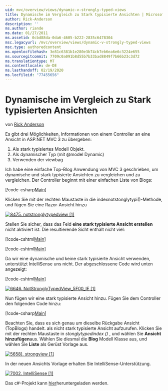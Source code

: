```yaml
---
uid: mvc/overview/views/dynamic-v-strongly-typed-views
title: Dynamische im Vergleich zu Stark typisierte Ansichten | Microsoft-Dokumentation
author: Rick-Anderson
description: ''
ms.author: riande
ms.date: 01/27/2011
ms.assetid: 0cbd88da-0da6-4605-b222-2835c6478304
msc.legacyurl: /mvc/overview/views/dynamic-v-strongly-typed-views
msc.type: authoredcontent
ms.openlocfilehash: 3e81c6381b1e280e3b74cb7eb6ea6e6c3224e655
ms.sourcegitcommit: 7709c0a091b8d55b7b33bad8849f7b66b23c3d72
ms.translationtype: MT
ms.contentlocale: de-DE
ms.lasthandoff: 02/19/2020
ms.locfileid: "77455656"
---
```

# <a name="dynamic-v-strongly-typed-views"></a>Dynamische im Vergleich zu Stark typisierten Ansichten

von [Rick Anderson](https://twitter.com/RickAndMSFT)

Es gibt drei Möglichkeiten, Informationen von einem Controller an eine Ansicht in ASP.NET MVC 3 zu übergeben:

1. Als stark typisiertes Modell Objekt.
2. Als dynamischer Typ (mit @model Dynamic)
3. Verwenden der viewbag

Ich habe eine einfache Top-Blog Anwendung von MVC 3 geschrieben, um dynamische und stark typisierte Ansichten zu vergleichen und zu vergleichen. Der Controller beginnt mit einer einfachen Liste von Blogs:

[!code-csharp[Main](dynamic-v-strongly-typed-views/samples/sample1.cs)]

Klicken Sie mit der rechten Maustaste in die indexnotstonglytypi()-Methode, und fügen Sie eine Razor-Ansicht hinzu

[![8475. notstronglytypedview [1]](dynamic-v-strongly-typed-views/_static/image2.png)](dynamic-v-strongly-typed-views/_static/image1.png)

Stellen Sie sicher, dass das Feld **eine stark typisierte Ansicht erstellen** nicht aktiviert ist. Die resultierende Sicht enthält nicht viel:

[!code-cshtml[Main](dynamic-v-strongly-typed-views/samples/sample2.cshtml)]

[!code-cshtml[Main](dynamic-v-strongly-typed-views/samples/sample3.cshtml)]

Da wir eine dynamische und keine stark typisierte Ansicht verwenden, unterstützt IntelliSense uns nicht. Der abgeschlossene Code wird unten angezeigt:

[!code-cshtml[Main](dynamic-v-strongly-typed-views/samples/sample4.cshtml)]

[![6646. NotStronglyTypedView_5F00_IE [1]](dynamic-v-strongly-typed-views/_static/image4.png)](dynamic-v-strongly-typed-views/_static/image3.png)

Nun fügen wir eine stark typisierte Ansicht hinzu. Fügen Sie dem Controller den folgenden Code hinzu:

[!code-csharp[Main](dynamic-v-strongly-typed-views/samples/sample5.cs)]

Beachten Sie, dass es sich genau um dieselbe Rückgabe Ansicht (TopBlogs) handelt. als nicht stark typisierte Ansicht aufzurufen. Klicken Sie mit der rechten Maustaste in *stonglytypedindex ()* , und wählen Sie **Ansicht hinzufügen**aus. Wählen Sie diesmal die **Blog** Modell Klasse aus, und wählen Sie **Liste** als Gerüst Vorlage aus.

[![5658). strongview [1]](dynamic-v-strongly-typed-views/_static/image6.png)](dynamic-v-strongly-typed-views/_static/image5.png)

In der neuen Ansichts Vorlage erhalten Sie IntelliSense-Unterstützung.

[![7002. IntelliSense [1]](dynamic-v-strongly-typed-views/_static/image8.png)](dynamic-v-strongly-typed-views/_static/image7.png)

Das c#-Projekt kann [hier](https://blogs.msdn.com/cfs-file.ashx/__key/CommunityServer-Blogs-Components-WeblogFiles/00-00-01-11-73-SSMS/1817.Mvc3ViewDemo.zip)heruntergeladen werden.
